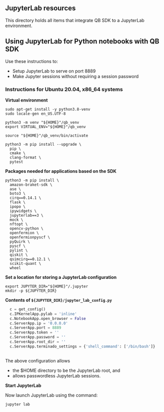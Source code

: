 ## JupyterLab resources

This directory holds all items that integrate QB SDK to a JupyterLab environment.


## Using JupyterLab for Python notebooks with QB SDK
Use these instructions to:
* Setup JupyterLab to serve on port 8889
* Make Jupyter sessions without requiring a session password

### Instructions for Ubuntu 20.04, x86_64 systems

**Virtual environment**
```
sudo apt-get install -y python3.8-venv 
sudo locale-gen en_US.UTF-8

python3 -m venv "${HOME}"/qb_venv
export VIRTUAL_ENV="${HOME}"/qb_venv

source "${HOME}"/qb_venv/bin/activate

python3 -m pip install --upgrade \
  pip \
  cmake \
  clang-format \ 
  pytest
```
**Packages needed for applications based on the SDK**
```
python3 -m pip install \
  amazon-braket-sdk \
  ase \
  boto3 \
  cirq==0.14.1 \
  flask \
  ipopo \
  ipywidgets \
  jupyterlab==3 \
  mock \
  nftopt \
  opencv-python \
  openfermion \
  openfermionpyscf \
  pyQuirk \
  pyscf \
  pylint \
  qiskit \
  qsimcirq==0.12.1 \
  scikit-quant \
  wheel
```
**Set a location for storing a JupyterLab configuration**
```
export JUPYTER_DIR="${HOME}"/.jupyter
mkdir -p ${JUPYTER_DIR} 
```
**Contents of `${JUPYTER_DIR}/jupyter_lab_config.py`**


```python
  c = get_config()
  c.IPKernelApp.pylab = 'inline'
  c.NotebookApp.open_browser = False
  c.ServerApp.ip = '0.0.0.0'
  c.ServerApp.port = 8889
  c.ServerApp.token = ''
  c.ServerApp.password = ''
  c.ServerApp.root_dir = ''
  c.ServerApp.terminado_settings = {'shell_command': ['/bin/bash']}
  
```
The above configuration allows
* the $HOME directory to be the JupyterLab root, and 
* allows passwordless JupyterLab sessions.

**Start JupyterLab**

Now launch JupyterLab using the command:
```
jupyter lab 
```

